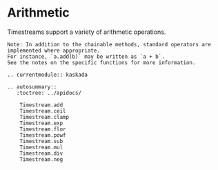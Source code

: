 # Arithmetic

Timestreams support a variety of arithmetic operations.

```{note}
Note: In addition to the chainable methods, standard operators are implemented where appropriate.
For instance, `a.add(b)` may be written as `a + b`.
See the notes on the specific functions for more information.
```

```{eval-rst}
.. currentmodule:: kaskada

.. autosummary::
   :toctree: ../apidocs/

    Timestream.add
    Timestream.ceil
    Timestream.clamp
    Timestream.exp
    Timestream.flor
    Timestream.powf
    Timestream.sub
    Timestream.mul
    Timestream.div
    Timestream.neg
```